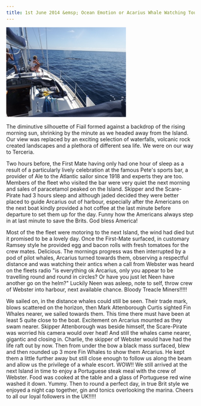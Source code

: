 ```yaml
---
title: 1st June 2014 &emsp; Ocean Emotion or Acarius Whale Watching Tours
---
```

<img class="medium-img" src="/img/ocean-emotion.jpg" />

The diminutive silhouette of Fiail formed against a backdrop of the rising
morning sun, shrinking by the minute as we headed away from the Island.  Our
view was replaced by an exciting selection of waterfalls, volcanic rock created
landscapes and a plethora of different sea life. We were on our way to
Terceria.

Two hours before, the First Mate having only had one hour of sleep as a result
of a particularly lively celebration at the famous Pete's sports bar, a
provider of Ale to the Atlantic sailor since 1918 and experts they are too.
Members of the fleet who visited the bar were very quiet the next morning and
sales of paracetamol peaked on the Island.  Skipper and the Scare-Pirate had 3
hours sleep and although jaded decided they were better placed to guide
Arcarius out of harbour, especially after the Americans on the next boat kindly
provided a hot coffee at the last minute before departure to set them up for
the day.  Funny how the Americans always step in at last minute to save the
Brits.  God bless America!

Most of the the fleet were motoring to the next Island, the wind had died but
it promised to be a lovely day.  Once the First-Mate surfaced, in customary
Ramsey style he provided egg and bacon rolls with fresh tomatoes for the crew
mates.  Delicious.  The mornings progress was then interrupted by a pod of
pilot whales, Arcarius turned towards them, observing a respectful distance and
was watching their antics when a call from Webster was heard on the fleets
radio "is everything ok Arcarius, only you appear to be travelling round and
round in circles?   Or have you just let Neen have another go on the helm?"
Luckily Neen was asleep, note to self, throw crew of Webster into harbour, next
available chance.  Bloody Treacle
Miners!!!!!

We sailed on, in the distance whales could still be seen.  Their trade mark,
blows scattered on the horizon, then Mark Attenborough Curtis sighted Fin
Whales nearer, we sailed towards them. This time there must have been at least
5 quite close to the boat. Excitement on Arcarius mounted as they swam nearer.
Skipper Attenborough was beside himself, the Scare-Pirate was worried his
camera would over heat!  And still the whales came nearer, gigantic and closing
in.  Charlie, the skipper of Webster would have had the life raft out by now.
Then from under the bow a black mass surfaced, blew and then rounded up 3 more
Fin Whales to show them Arcarius. He kept them a little further away but still
close enough to follow us along the beam and allow us the privilege of a whale
escort.  WOW!!  We still arrived at the next Island in time to enjoy a
Portuguese steak meal with the crew of Webster.  Food was cooked at the table
and a glass of Portuguese red wine washed it down. Yummy. Then to round a
perfect day, in true Brit style we enjoyed a night cap together, gin and tonics
overlooking the marina.  Cheers to all our loyal followers in the UK!!!!!
